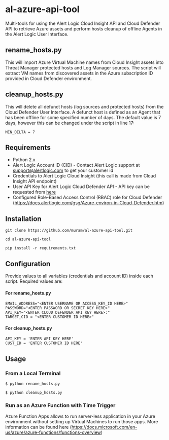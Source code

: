 al-azure-api-tool
=================
Multi-tools for using the Alert Logic Cloud Insight API and Cloud Defender API to retrieve Azure assets and perform hosts cleanup of offline Agents in the Alert Logic User Interface.

rename_hosts.py
---------------
This will import Azure Virtual Machine names from Cloud Insight assets into Threat Manager protected hosts and Log Manager sources. The script will extract VM names from discovered assets in the Azure subscription ID provided in Cloud Defender environment.

cleanup_hosts.py
----------------
This will delete all defunct hosts (log sources and protected hosts) from the Cloud Defender User Interface. A defunct host is defined as an Agent that has been offline for some specified number of days. The default value is 7 days, however this can be changed under the script in line 17:
```
MIN_DELTA = 7
```

Requirements
------------
* Python 2.x
* Alert Logic Account ID (CID) - Contact Alert Logic support at support@alertlogic.com to get your customer id
* Credentials to Alert Logic Cloud Insight (this call is made from Cloud Insight API endpoint)
* User API Key for Alert Logic Cloud Defender API - API key can be requested from [here](https://www.alertlogic.com/resources/alert-logic-activeintegration-apis/#api-key)
* Configured Role-Based Access Control (RBAC) role for Cloud Defender (https://docs.alertlogic.com/gsg/Azure-environ-in-Cloud-Defender.htm)

Installation
------------
```
git clone https://github.com/muram/al-azure-api-tool.git
```
```
cd al-azure-api-tool
```
```
pip install -r requirements.txt
```

Configuration
-------------
Provide values to all variables (credentials and account ID) inside each script. Required values are:

#### For rename_hosts.py
```
EMAIL_ADDRESS="<ENTER USERNAME OR ACCESS_KEY_ID HERE>"
PASSWORD="<ENTER PASSWORD OR SECRET_KEY HERE>"
API_KEY="<ENTER CLOUD DEFENDER API KEY HERE>:"
TARGET_CID = "<ENTER CUSTOMER ID HERE>"
```

#### For cleanup_hosts.py
```
API_KEY = 'ENTER API KEY HERE'
CUST_ID = 'ENTER CUSTOMER ID HERE'
```

Usage
-----
### From a Local Terminal
```
$ python rename_hosts.py
```
```
$ python cleanup_hosts.py
```

### Run as an Azure Function with Time Trigger
Azure Function Apps allows to run server-less application in your Azure environment without setting up Virtual Machines to run those apps. More information can be found here (https://docs.microsoft.com/en-us/azure/azure-functions/functions-overview)
